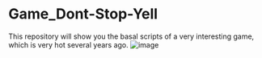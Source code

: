# Game_Dont-Stop-Yell
This repository will show you the basal scripts of a very interesting game, which is very hot several years ago.
![image](https://github.com/user-attachments/assets/ddbfd1f5-ebec-4e9f-9ad9-60452465c1d3)
